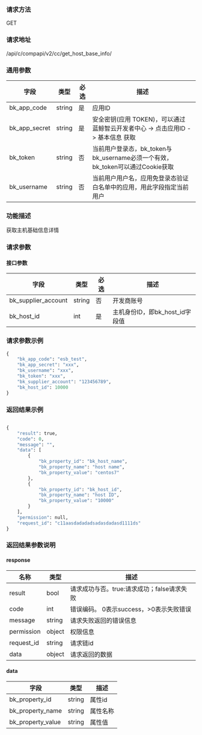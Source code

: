 
### 请求方法

GET


### 请求地址

/api/c/compapi/v2/cc/get_host_base_info/


### 通用参数

| 字段 | 类型 | 必选 |  描述 |
|-----------|------------|--------|------------|
| bk_app_code  |  string    | 是 | 应用ID     |
| bk_app_secret|  string    | 是 | 安全密钥(应用 TOKEN)，可以通过 蓝鲸智云开发者中心 -> 点击应用ID -> 基本信息 获取 |
| bk_token     |  string    | 否 | 当前用户登录态，bk_token与bk_username必须一个有效，bk_token可以通过Cookie获取 |
| bk_username  |  string    | 否 | 当前用户用户名，应用免登录态验证白名单中的应用，用此字段指定当前用户 |


### 功能描述

获取主机基础信息详情

### 请求参数



#### 接口参数

| 字段      |  类型      | 必选   |  描述      |
|-----------|------------|--------|------------|
| bk_supplier_account | string     | 否     | 开发商账号 |
| bk_host_id     |  int       | 是     | 主机身份ID，即bk_host_id字段值 |

### 请求参数示例

```python
{
    "bk_app_code": "esb_test",
    "bk_app_secret": "xxx",
    "bk_username": "xxx",
    "bk_token": "xxx",
    "bk_supplier_account": "123456789",
    "bk_host_id": 10000
}
```

### 返回结果示例

```python

{
    "result": true,
    "code": 0,
    "message": "",
    "data": [
        {
            "bk_property_id": "bk_host_name",
            "bk_property_name": "host name",
            "bk_property_value": "centos7"
        },
        {
            "bk_property_id": "bk_host_id",
            "bk_property_name": "host ID",
            "bk_property_value": "10000"
        }
    ],
    "permission": null,
    "request_id": "c11aasdadadadsadasdadasd1111ds"
}
```

### 返回结果参数说明
#### response

| 名称    | 类型   | 描述                                    |
| ------- | ------ | ------------------------------------- |
| result  | bool   | 请求成功与否。true:请求成功；false请求失败 |
| code    | int    | 错误编码。 0表示success，>0表示失败错误    |
| message | string | 请求失败返回的错误信息                    |
| permission    | object | 权限信息    |
| request_id    | string | 请求链id    |
| data    | object | 请求返回的数据                           |

#### data

| 字段      | 类型      | 描述      |
|-----------|-----------|-----------|
| bk_property_id    | string     | 属性id |
| bk_property_name  | string     | 属性名称 |
| bk_property_value | string     | 属性值 |
